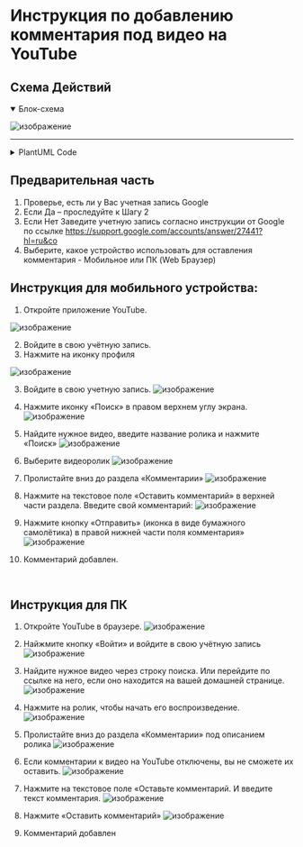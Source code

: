 # Инструкция по добавлению комментария под видео на YouTube

## Cхема Действий


<details open>
  <summary>Блок-схема</summary>
  
  ![изображение](https://github.com/user-attachments/assets/a1bd4035-2cc4-401e-b8e4-f8f1f975ca3b)
  
</details>

-------


<details>
  <summary>PlantUML Code</summary>
  
  ```
  @startuml
'https://plantuml.com/en/activity-diagram-beta'

start

:Проверьте наличие учетной записи Google;
label 01
if (Запись есть?) then (ДА)


else (НЕТ)
    :Заведите учетную запись;
note left
    По инструкции от Google:
    https://support.google.com
    /accounts/answer/27441
end note

endif

:Выберите, какое устройство
 использовать для 
 оставления комментария;

note right
 Мобильное или ПК (Web Браузер);
end note

switch (Какое у вас устройство?)

case (Мобильное)
    :Откройте приложение YouTube;
    :Войдите в свою учётную запись;
    :Нажмите иконку "Поиск" 
     в правом верхнем углу экрана;
    :Найдите нужное видео,
     введите название ролика
     И нажмите "Поиск";
    :Выберите видеоролик 
     и пролистайте вниз 
     до раздела "Комментарии";
    :Нажмите на текстовое поле
     "Оставить комментарий"
     в верхней части раздела;
    :Введите свой комментарий;
    :Нажмите кнопку "Отправить" 
     в правой нижней части 
     поля комментария;
    :Комментарий добавлен;
end
case (ПК (Web браузер))
    :Откройте сайт YouTube;
    :Найжмите кнопку «Войти» 
     и войдите в свою учётную запись;
    :Найдите нужное видео 
     через строку поиска.
     Или перейдите по ссылке на него, 
     если оно находится 
     на вашей домашней странице;
    :Нажмите на ролик, 
     чтобы начать его воспроизведение;
    :Пролистайте вниз
     до раздела «Комментарии»
     под описанием ролика;
    note left
     Если комментарии к видео 
     на YouTube отключены, 
     вы не сможете их оставить. 
    end note
    :Нажмите на текстовое поле 
     «Оставьте комментарий.
     И введите текст комментария;
    :Нажмите кнопку "Оставить комментарий";
    :Комментарий добавлен;
end
endswitch
  @enduml

  ```

</details>



## Предварительная часть


1. Проверье, есть ли у Вас учетная запись Google
  1.	Если Да – проследуйте к Шагу 2	
  2. Если Нет Заведите учетную запись согласно инструкции от Google по ссылке
     https://support.google.com/accounts/answer/27441?hl=ru&co
2. Выберите, какое устройство использовать для оставления комментария - Мобильное или ПК (Web Браузер)
    
## Инструкция для мобильного устройства:

1.	Откройте приложение YouTube.

  ![изображение](https://github.com/user-attachments/assets/67e6beec-f39e-441c-8289-83607fdedcfd)
   
2.	Войдите в свою учётную запись.
  1.	Нажмите на иконку профиля

   ![изображение](https://github.com/user-attachments/assets/29ace0bc-5c3e-4aee-8eb3-2709da31d70f)
   
  3.	Войдите в свою учетную запись.
      ![изображение](https://github.com/user-attachments/assets/467bcb97-12c3-4e3e-9e63-acefbf1b86e1)

5.	Нажмите иконку «Поиск» в правом верхнем углу экрана.
  ![изображение](https://github.com/user-attachments/assets/ea955fc0-bc78-4a10-88a7-3260dedd5845)
6.	Найдите нужное видео, введите название ролика и нажмите «Поиск» 
  ![изображение](https://github.com/user-attachments/assets/4c579374-38fc-4ff9-aeb3-368190aace4f)

7.	Выберите видеоролик
  ![изображение](https://github.com/user-attachments/assets/8416e438-28a8-41fc-8b2e-cfb8ace1fa57)

8.	Пролистайте вниз до раздела «Комментарии»
  ![изображение](https://github.com/user-attachments/assets/171693d7-0561-45ae-b135-98ee3c7b39ac)

9.	Нажмите на текстовое поле «Оставить комментарий» в верхней части раздела.
    Введите свой комментарий:
  	![изображение](https://github.com/user-attachments/assets/2e744b76-2b2f-4af3-8c3f-45f5f7c5be0d)

10.	Нажмите кнопку «Отправить» (иконка в виде бумажного самолётика) в правой нижней части поля комментария»
![изображение](https://github.com/user-attachments/assets/bc7c4888-46be-47fc-825c-dbce770bc450)

11.	Комментарий добавлен.

 
## Инструкция для ПК

1.	Откройте YouTube в браузере.
 ![изображение](https://github.com/user-attachments/assets/b7c9fcff-020b-4e85-9140-94de97b4cd30)

2.	Найжмите кнопку «Войти» и войдите в свою учётную запись   
![изображение](https://github.com/user-attachments/assets/33ed1bb2-8668-4c14-a226-4849c4720f7e)

3.	Найдите нужное видео через строку поиска.
    Или перейдите по ссылке на него, если оно находится на вашей домашней странице.
    ![изображение](https://github.com/user-attachments/assets/ad1601d0-8eb6-4b7d-b5e3-0015abff278b)

4.	Нажмите на ролик, чтобы начать его воспроизведение.
![изображение](https://github.com/user-attachments/assets/3c902f3e-a8e8-41cc-94f2-4aa34629f31d)
 
5.	Пролистайте вниз до раздела «Комментарии» под описанием ролика
![изображение](https://github.com/user-attachments/assets/ca3096e1-0d0b-45f4-a1fd-5f8bb7c3ef5b)
  1.	Если комментарии к видео на YouTube отключены, вы не сможете их оставить.
  ![изображение](https://github.com/user-attachments/assets/a2f32271-bea6-4fea-a9cb-2f3b78d3b9c9)

6.	Нажмите на текстовое поле «Оставьте комментарий. И введите текст комментария.
  ![изображение](https://github.com/user-attachments/assets/1d664cdd-de20-4572-a82b-c99caf86fb73)

7.	Нажмите «Оставить комментарий»
  ![изображение](https://github.com/user-attachments/assets/dfccfd90-2cee-4a36-bdd9-9a8607a5c463)

8.	Комментарий добавлен

